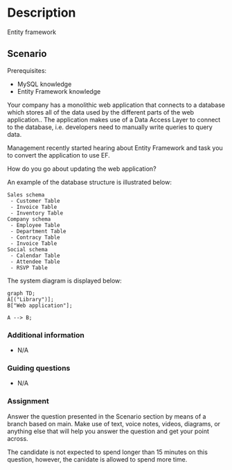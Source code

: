 # Description
Entity framework

## Scenario
 
Prerequisites:
 - MySQL knowledge
 - Entity Framework knowledge

Your company has a monolithic web application that connects to a database which stores all of the data used by the different parts of the web application.. The application makes use of a 
Data Access Layer to connect to the database, i.e. developers need to manually write queries to query data.

Management recently started hearing about Entity Framework and task you to convert the application to use EF.

How do you go about updating the web application?

An example of the database structure is illustrated below:
```
Sales schema
 - Customer Table
 - Invoice Table
 - Inventory Table
Company schema
 - Employee Table
 - Department Table
 - Contracy Table
 - Invoice Table
Social schema
 - Calendar Table
 - Attendee Table
 - RSVP Table
```

The system diagram is displayed below:

```mermaid
graph TD;
A[("Library")];
B["Web application"];

A --> B;

```

### Additional information
 - N/A

### Guiding questions
 - N/A
 
 ### Assignment
 Answer the question presented in the Scenario section by means of a branch based on main. 
 Make use of text, voice notes, videos, diagrams, or anything else that will help you answer the question
 and get your point across.

The candidate is not expected to spend longer than 15 minutes on this question, however, the canidate is allowed to spend more time.